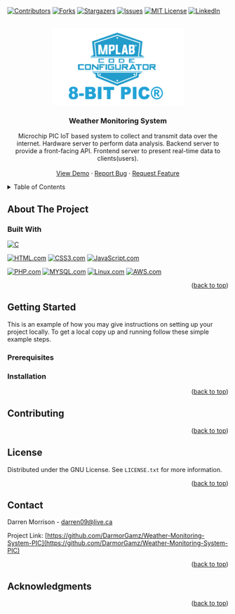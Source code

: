 <a name="readme-top"></a>

[![Contributors][contributors-shield]][contributors-url]
[![Forks][forks-shield]][forks-url]
[![Stargazers][stars-shield]][stars-url]
[![Issues][issues-shield]][issues-url]
[![MIT License][license-shield]][license-url]
[![LinkedIn][linkedin-shield]][linkedin-url]


<!-- PROJECT LOGO -->
<br />
<div align="center">
  <a href="https://github.com/DarmorGamz/Weather-Monitoring-System-PIC">
    <img src="images/logo.png" alt="Logo" width="300" height="175">
  </a>
<h3 align="center">Weather Monitoring System</h3>

  <p align="center">
    Microchip PIC IoT based system to collect and transmit data over the internet. Hardware server to perform data analysis. Backend server to provide a front-facing API. Frontend server to present real-time data to clients(users).
    <br />
    <br />
    <a href="https://github.com/DarmorGamz/Weather-Monitoring-System-PIC">View Demo</a>
    ·
    <a href="https://github.com/DarmorGamz/Weather-Monitoring-System-PIC/issues">Report Bug</a>
    ·
    <a href="https://github.com/DarmorGamz/Weather-Monitoring-System-PIC/issues">Request Feature</a>
  </p>
</div>



<!-- TABLE OF CONTENTS -->
<details>
  <summary>Table of Contents</summary>
  <ol>
    <li>
      <a href="#about-the-project">About The Project</a>
      <ul>
        <li><a href="#built-with">Built With</a></li>
      </ul>
    </li>
    <li>
      <a href="#getting-started">Getting Started</a>
      <ul>
        <li><a href="#prerequisites">Prerequisites</a></li>
        <li><a href="#installation">Installation</a></li>
      </ul>
    </li>
    <li><a href="#contributing">Contributing</a></li>
    <li><a href="#license">License</a></li>
    <li><a href="#contact">Contact</a></li>
    <li><a href="#acknowledgments">Acknowledgments</a></li>
  </ol>
</details>



<!-- ABOUT THE PROJECT -->
## About The Project


### Built With

[![C][C.com]][C-url]
 
[![HTML.com]][HTML-url] [![CSS3.com]][CSS3-url] [![JavaScript.com]][JavaScript-url]

[![PHP.com]][PHP-url] [![MYSQL.com]][MYSQL-url] [![Linux.com]][Linux-url] [![AWS.com]][AWS-url]

<p align="right">(<a href="#readme-top">back to top</a>)</p>



<!-- GETTING STARTED -->
## Getting Started

This is an example of how you may give instructions on setting up your project locally.
To get a local copy up and running follow these simple example steps.

### Prerequisites

### Installation

<p align="right">(<a href="#readme-top">back to top</a>)</p>

<!-- CONTRIBUTING -->
## Contributing


<p align="right">(<a href="#readme-top">back to top</a>)</p>



<!-- LICENSE -->
## License

Distributed under the GNU License. See `LICENSE.txt` for more information.

<p align="right">(<a href="#readme-top">back to top</a>)</p>



<!-- CONTACT -->
## Contact

Darren Morrison - darren09@live.ca

Project Link: [https://github.com/DarmorGamz/Weather-Monitoring-System-PIC](https://github.com/DarmorGamz/Weather-Monitoring-System-PIC)

<p align="right">(<a href="#readme-top">back to top</a>)</p>



<!-- ACKNOWLEDGMENTS -->
## Acknowledgments

<p align="right">(<a href="#readme-top">back to top</a>)</p>



<!-- MARKDOWN LINKS & IMAGES -->
<!-- https://www.markdownguide.org/basic-syntax/#reference-style-links -->
[contributors-shield]: https://img.shields.io/github/contributors/DarmorGamz/Weather-Monitoring-System-PIC.svg?style=for-the-badge
[contributors-url]: https://github.com/DarmorGamz/Weather-Monitoring-System-PIC/graphs/contributors
[forks-shield]: https://img.shields.io/github/forks/DarmorGamz/Weather-Monitoring-System-PIC.svg?style=for-the-badge
[forks-url]: https://github.com/DarmorGamz/Weather-Monitoring-System-PIC/network/members
[stars-shield]: https://img.shields.io/github/stars/DarmorGamz/Weather-Monitoring-System-PIC.svg?style=for-the-badge
[stars-url]: https://github.com/DarmorGamz/Weather-Monitoring-System-PIC/stargazers
[issues-shield]: https://img.shields.io/github/issues/DarmorGamz/Weather-Monitoring-System-PIC.svg?style=for-the-badge
[issues-url]: https://github.com/DarmorGamz/Weather-Monitoring-System-PIC/issues
[license-shield]: https://img.shields.io/github/license/DarmorGamz/Weather-Monitoring-System-PIC.svg?style=for-the-badge
[license-url]: https://github.com/DarmorGamz/Weather-Monitoring-System-PIC/blob/master/LICENSE.txt
[linkedin-shield]: https://img.shields.io/badge/-LinkedIn-black.svg?style=for-the-badge&logo=linkedin&colorB=555
[linkedin-url]: https://linkedin.com/in/darren--morrison
[product-screenshot]: images/ScreenshotExample1.png
[product-screenshot2]: images/ScreenshotExample2.png

[C.com]: https://img.shields.io/badge/c-%2300599C.svg?style=for-the-badge&logo=c&logoColor=white
[C-url]: https://www.cprogramming.com
[PHP.com]: https://img.shields.io/badge/php-%23777BB4.svg?style=for-the-badge&logo=php&logoColor=white
[PHP-url]: https://www.php.net/
[MYSQL.com]: https://img.shields.io/badge/mysql-%2300f.svg?style=for-the-badge&logo=mysql&logoColor=white
[MYSQL-url]: https://www.mysql.com/
[HTML.com]: https://img.shields.io/badge/html5-%23E34F26.svg?style=for-the-badge&logo=html5&logoColor=white
[HTML-url]: https://www.w3.org/html/#:~:text=W3C%20HTML&text=https%3A%2F%2Fhtml.spec.whatwg,is%20the%20current%20HTML%20standard.
[CSS3.com]: https://img.shields.io/badge/css3-%231572B6.svg?style=for-the-badge&logo=css3&logoColor=white
[CSS3-url]: https://www.css3.com/
[JavaScript.com]: https://img.shields.io/badge/javascript-%23323330.svg?style=for-the-badge&logo=javascript&logoColor=%23F7DF1E
[JavaScript-url]: https://www.javascript.com/


[Linux.com]: https://img.shields.io/badge/Linux-FCC624?style=for-the-badge&logo=linux&logoColor=black
[Linux-url]: https://aws.amazon.com/amazon-linux-2/


[AWS.com]: https://img.shields.io/badge/AWS-%23FF9900.svg?style=for-the-badge&logo=amazon-aws&logoColor=white
[AWS-url]: https://aws.amazon.com/

[PHPStorm.com]: https://img.shields.io/badge/phpstorm-143?style=for-the-badge&logo=phpstorm&logoColor=black&color=black&labelColor=darkorchid
[PHPStorm-url]: https://www.jetbrains.com/phpstorm/